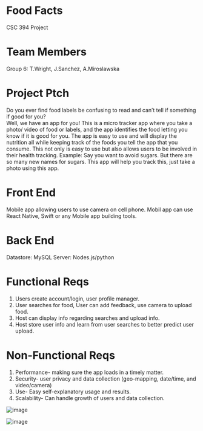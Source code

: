 # Food Facts 
CSC 394 Project
# Team Members
Group 6: T.Wright, J.Sanchez, A.Miroslawska
# Project Ptch
Do you ever find food labels be confusing to read and can’t tell if something if good for you?  
Well, we have an app for you! 
This is a micro tracker app where you take a photo/ video of food or labels, and the app identifies the food letting you know if it is good for you. The app is easy to use and will display the nutrition all while keeping track of the foods you tell the app that you consume.  This not only is easy to use but also allows users to be involved in their health tracking. 
Example: 
Say you want to avoid sugars. But there are so many new names for sugars. This app will help you track this, just take a photo using this app. 

# Front End
Mobile app allowing users to use camera on cell phone.
Mobil app can use React Native, Swift or any Mobile app building tools. 

# Back End 
Datastore: MySQL 
Server: Nodes.js/python  

# Functional Reqs
1. Users create account/login, user profile manager. 
2. User searches for food, User can add feedback, use camera to upload food.
3. Host can display info regarding searches and upload info. 
4. Host store user info and learn from user searches to better predict user upload.  

# Non-Functional Reqs
1. Performance- making sure the app loads in a timely matter. 
2. Security- user privacy and data collection (geo-mapping, date/time, and video/camera) 
3. Use- Easy self-explanatory usage and results. 
4. Scalability- Can handle growth of users and data collection.

![image](https://github.com/user-attachments/assets/13b5f71f-f3bd-4906-98b2-6ffcb6c40a70)

![image](https://github.com/user-attachments/assets/44bd2350-f682-406f-85fa-2aff4eab71df)

